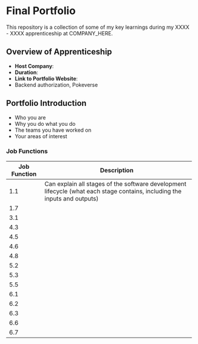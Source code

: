 # Final Portfolio

This repository is a collection of some of my key learnings during my XXXX - XXXX apprenticeship at COMPANY_HERE.

## Overview of Apprenticeship
- **Host Company**:
- **Duration**:
- **Link to Portfolio Website**:
- Backend authorization, Pokeverse

## Portfolio Introduction
- Who you are
- Why you do what you do
- The teams you have worked on
- Your areas of interest

### Job Functions
| Job Function   | Description    |
| -------------- | -------------- |
| 1.1   | Can explain all stages of the software development lifecycle (what each stage contains, including the inputs and outputs) |
| 1.7   |  |
| 3.1   |  |
| 4.3   |  |
| 4.5   |  |
| 4.6   |  |
| 4.8   |  |
| 5.2   |  |
| 5.3   |  |
| 5.5   |  |
| 6.1   |  |
| 6.2   |  |
| 6.3   |  |
| 6.6   |  |
| 6.7   |  |
